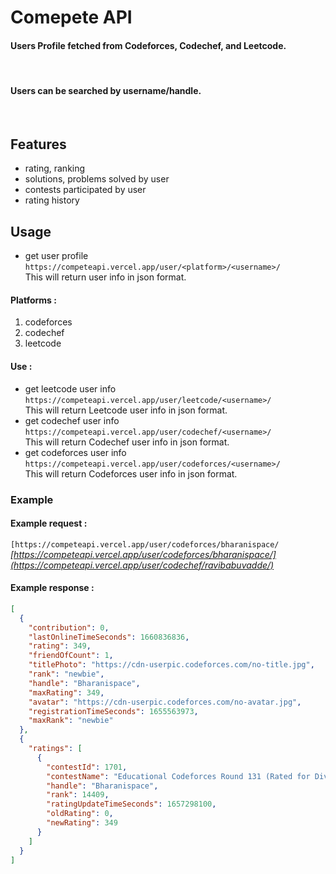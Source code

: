 # Comepete API 

#### Users Profile fetched from Codeforces, Codechef, and Leetcode.
<br>

#### Users can be searched by username/handle.
<br>

## Features
- rating, ranking 
- solutions, problems solved by user
- contests participated by user
- rating history

## Usage
- get user profile<br>
```https://competeapi.vercel.app/user/<platform>/<username>/```<br>
    This will return user info in json format.

#### **Platforms :**
1. codeforces<br>
2. codechef<br>
3. leetcode<br>

#### **Use :**

- get leetcode user info<br>
```https://competeapi.vercel.app/user/leetcode/<username>/```<br>
    This will return Leetcode user info in json format.
- get codechef user info<br>
```https://competeapi.vercel.app/user/codechef/<username>/```<br>
    This will return Codechef user info in json format.
- get codeforces user info<br>
```https://competeapi.vercel.app/user/codeforces/<username>/```<br>
    This will return Codeforces user info in json format.

### **Example**
#### Example request :
```[https://competeapi.vercel.app/user/codeforces/bharanispace/```<br>
    *[https://competeapi.vercel.app/user/codeforces/bharanispace/](https://competeapi.vercel.app/user/codechef/ravibabuvadde/)*

#### Example response :
```json
[
  {
    "contribution": 0,
    "lastOnlineTimeSeconds": 1660836836,
    "rating": 349,
    "friendOfCount": 1,
    "titlePhoto": "https://cdn-userpic.codeforces.com/no-title.jpg",
    "rank": "newbie",
    "handle": "Bharanispace",
    "maxRating": 349,
    "avatar": "https://cdn-userpic.codeforces.com/no-avatar.jpg",
    "registrationTimeSeconds": 1655563973,
    "maxRank": "newbie"
  },
  {
    "ratings": [
      {
        "contestId": 1701,
        "contestName": "Educational Codeforces Round 131 (Rated for Div. 2)",
        "handle": "Bharanispace",
        "rank": 14409,
        "ratingUpdateTimeSeconds": 1657298100,
        "oldRating": 0,
        "newRating": 349
      }
    ]
  }
]

```
